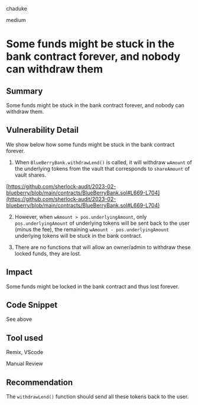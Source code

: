 chaduke

medium

# Some funds might be stuck in the bank contract forever, and nobody can withdraw them

## Summary
Some funds might be stuck in the bank contract forever, and nobody can withdraw them. 


## Vulnerability Detail
We show below how some funds might be stuck in the bank contract forever.

1) When ``BlueBerryBank.withdrawLend()`` is called, it will withdraw ``wAmount`` of the underlying tokens from the vault that corresponds to  ``shareAmount`` of vault shares. 

[https://github.com/sherlock-audit/2023-02-blueberry/blob/main/contracts/BlueBerryBank.sol#L669-L704](https://github.com/sherlock-audit/2023-02-blueberry/blob/main/contracts/BlueBerryBank.sol#L669-L704)

2) However, when ``wAmount > pos.underlyingAmount``, only ``pos.underlyingAmount`` of underlying tokens will be sent back to the user (minus the fee), the remaining ``wAmount - pos.underlyingAmount`` underlying tokens will be stuck in the bank contract.

3) There are no functions that will  allow an owner/admin to withdraw these locked funds, they are lost. 

## Impact
Some funds might be locked in the bank contract and thus lost forever. 



## Code Snippet
See above

## Tool used
Remix, VScode

Manual Review

## Recommendation
The ``withdrawLend()`` function should send all these tokens back to the user. 
 